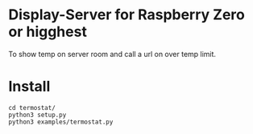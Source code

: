 # Display-Server for Raspberry Zero or higghest
To show temp on server room and call a url on over temp limit.

# Install
```
cd termostat/
python3 setup.py
python3 examples/termostat.py
```
